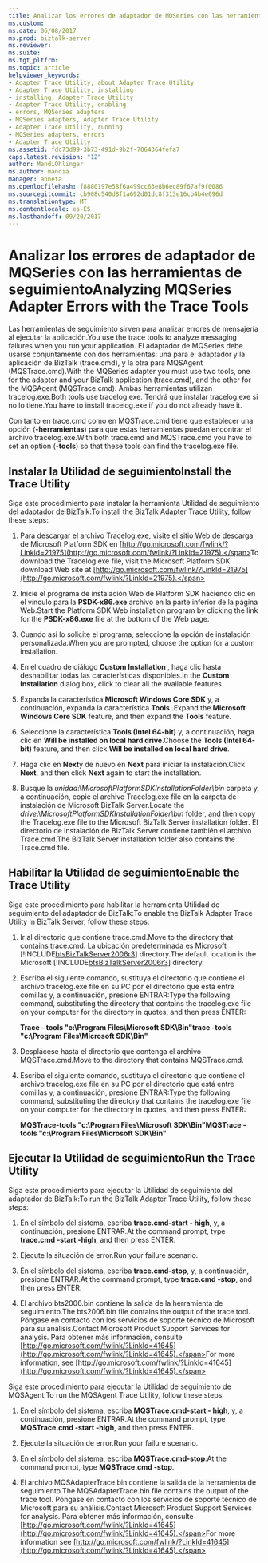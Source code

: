 ```yaml
---
title: Analizar los errores de adaptador de MQSeries con las herramientas de seguimiento | Documentos de Microsoft
ms.custom: 
ms.date: 06/08/2017
ms.prod: biztalk-server
ms.reviewer: 
ms.suite: 
ms.tgt_pltfrm: 
ms.topic: article
helpviewer_keywords:
- Adapter Trace Utility, about Adapter Trace Utility
- Adapter Trace Utility, installing
- installing, Adapter Trace Utility
- Adapter Trace Utility, enabling
- errors, MQSeries adapters
- MQSeries adapters, Adapter Trace Utility
- Adapter Trace Utility, running
- MQSeries adapters, errors
- Adapter Trace Utility
ms.assetid: fdc73d99-3b73-491d-9b2f-7064364fefa7
caps.latest.revision: "12"
author: MandiOhlinger
ms.author: mandia
manager: anneta
ms.openlocfilehash: f8880197e58f6a499cc63e8b6ec89f67af9f0086
ms.sourcegitcommit: cb908c540d8f1a692d01dc8f313e16cb4b4e696d
ms.translationtype: MT
ms.contentlocale: es-ES
ms.lasthandoff: 09/20/2017
---
```

# <a name="analyzing-mqseries-adapter-errors-with-the-trace-tools"></a><span data-ttu-id="75852-102">Analizar los errores de adaptador de MQSeries con las herramientas de seguimiento</span><span class="sxs-lookup"><span data-stu-id="75852-102">Analyzing MQSeries Adapter Errors with the Trace Tools</span></span>
<span data-ttu-id="75852-103">Las herramientas de seguimiento sirven para analizar errores de mensajería al ejecutar la aplicación.</span><span class="sxs-lookup"><span data-stu-id="75852-103">You use the trace tools to analyze messaging failures when you run your application.</span></span> <span data-ttu-id="75852-104">El adaptador de MQSeries debe usarse conjuntamente con dos herramientas: una para el adaptador y la aplicación de BizTalk (trace.cmd), y la otra para MQSAgent (MQSTrace.cmd).</span><span class="sxs-lookup"><span data-stu-id="75852-104">With the MQSeries adapter you must use two tools, one for the adapter and your BizTalk application (trace.cmd), and the other for the MQSAgent (MQSTrace.cmd).</span></span> <span data-ttu-id="75852-105">Ambas herramientas utilizan tracelog.exe.</span><span class="sxs-lookup"><span data-stu-id="75852-105">Both tools use tracelog.exe.</span></span> <span data-ttu-id="75852-106">Tendrá que instalar tracelog.exe si no lo tiene.</span><span class="sxs-lookup"><span data-stu-id="75852-106">You have to install tracelog.exe if you do not already have it.</span></span>  
  
 <span data-ttu-id="75852-107">Con tanto en trace.cmd como en MQSTrace.cmd tiene que establecer una opción (**-herramientas**) para que estas herramientas puedan encontrar el archivo tracelog.exe.</span><span class="sxs-lookup"><span data-stu-id="75852-107">With both trace.cmd and MQSTrace.cmd you have to set an option (**-tools**) so that these tools can find the tracelog.exe file.</span></span>  
  
## <a name="install-the-trace-utility"></a><span data-ttu-id="75852-108">Instalar la Utilidad de seguimiento</span><span class="sxs-lookup"><span data-stu-id="75852-108">Install the Trace Utility</span></span>  
 <span data-ttu-id="75852-109">Siga este procedimiento para instalar la herramienta Utilidad de seguimiento del adaptador de BizTalk:</span><span class="sxs-lookup"><span data-stu-id="75852-109">To install the BizTalk Adapter Trace Utility, follow these steps:</span></span>  
  
1.  <span data-ttu-id="75852-110">Para descargar el archivo Tracelog.exe, visite el sitio Web de descarga de Microsoft Platform SDK en [http://go.microsoft.com/fwlink/?LinkId=21975](http://go.microsoft.com/fwlink/?LinkId=21975).</span><span class="sxs-lookup"><span data-stu-id="75852-110">To download the Tracelog.exe file, visit the Microsoft Platform SDK download Web site at [http://go.microsoft.com/fwlink/?LinkId=21975](http://go.microsoft.com/fwlink/?LinkId=21975).</span></span>  
  
2.  <span data-ttu-id="75852-111">Inicie el programa de instalación Web de Platform SDK haciendo clic en el vínculo para la **PSDK-x86.exe** archivo en la parte inferior de la página Web.</span><span class="sxs-lookup"><span data-stu-id="75852-111">Start the Platform SDK Web installation program by clicking the link for the **PSDK-x86.exe** file at the bottom of the Web page.</span></span>  
  
3.  <span data-ttu-id="75852-112">Cuando así lo solicite el programa, seleccione la opción de instalación personalizada.</span><span class="sxs-lookup"><span data-stu-id="75852-112">When you are prompted, choose the option for a custom installation.</span></span>  
  
4.  <span data-ttu-id="75852-113">En el cuadro de diálogo **Custom Installation** , haga clic hasta deshabilitar todas las características disponibles.</span><span class="sxs-lookup"><span data-stu-id="75852-113">In the **Custom Installation** dialog box, click to clear all the available features.</span></span>  
  
5.  <span data-ttu-id="75852-114">Expanda la característica **Microsoft Windows Core SDK** y, a continuación, expanda la característica **Tools** .</span><span class="sxs-lookup"><span data-stu-id="75852-114">Expand the **Microsoft Windows Core SDK** feature, and then expand the **Tools** feature.</span></span>  
  
6.  <span data-ttu-id="75852-115">Seleccione la característica **Tools (Intel 64-bit)** y, a continuación, haga clic en **Will be installed on local hard drive**.</span><span class="sxs-lookup"><span data-stu-id="75852-115">Choose the **Tools (Intel 64-bit)** feature, and then click **Will be installed on local hard drive**.</span></span>  
  
7.  <span data-ttu-id="75852-116">Haga clic en **Next**y de nuevo en **Next** para iniciar la instalación.</span><span class="sxs-lookup"><span data-stu-id="75852-116">Click **Next**, and then click **Next** again to start the installation.</span></span>  
  
8.  <span data-ttu-id="75852-117">Busque la *unidad*:\\*MicrosoftPlatformSDKInstallationFolder\bin* carpeta y, a continuación, copie el archivo Tracelog.exe file en la carpeta de instalación de Microsoft BizTalk Server.</span><span class="sxs-lookup"><span data-stu-id="75852-117">Locate the *drive*:\\*MicrosoftPlatformSDKInstallationFolder\bin* folder, and then copy the Tracelog.exe file to the Microsoft BizTalk Server installation folder.</span></span> <span data-ttu-id="75852-118">El directorio de instalación de BizTalk Server contiene también el archivo Trace.cmd.</span><span class="sxs-lookup"><span data-stu-id="75852-118">The BizTalk Server installation folder also contains the Trace.cmd file.</span></span>  
  
## <a name="enable-the-trace-utility"></a><span data-ttu-id="75852-119">Habilitar la Utilidad de seguimiento</span><span class="sxs-lookup"><span data-stu-id="75852-119">Enable the Trace Utility</span></span>  
 <span data-ttu-id="75852-120">Siga este procedimiento para habilitar la herramienta Utilidad de seguimiento del adaptador de BizTalk:</span><span class="sxs-lookup"><span data-stu-id="75852-120">To enable the BizTalk Adapter Trace Utility in BizTalk Server, follow these steps:</span></span>  
  
1.  <span data-ttu-id="75852-121">Ir al directorio que contiene trace.cmd.</span><span class="sxs-lookup"><span data-stu-id="75852-121">Move to the directory that contains trace.cmd.</span></span> <span data-ttu-id="75852-122">La ubicación predeterminada es Microsoft [!INCLUDE[btsBizTalkServer2006r3](../includes/btsbiztalkserver2006r3-md.md)] directory.</span><span class="sxs-lookup"><span data-stu-id="75852-122">The default location is the Microsoft [!INCLUDE[btsBizTalkServer2006r3](../includes/btsbiztalkserver2006r3-md.md)] directory.</span></span>  
  
2.  <span data-ttu-id="75852-123">Escriba el siguiente comando, sustituya el directorio que contiene el archivo tracelog.exe file en su PC por el directorio que está entre comillas y, a continuación, presione ENTRAR:</span><span class="sxs-lookup"><span data-stu-id="75852-123">Type the following command, substituting the directory that contains the tracelog.exe file on your computer for the directory in quotes, and then press ENTER:</span></span>  
  
     <span data-ttu-id="75852-124">**Trace - tools "c:\Program Files\Microsoft SDK\Bin"**</span><span class="sxs-lookup"><span data-stu-id="75852-124">**trace -tools "c:\Program Files\Microsoft SDK\Bin"**</span></span>  
  
3.  <span data-ttu-id="75852-125">Desplácese hasta el directorio que contenga el archivo MQSTrace.cmd.</span><span class="sxs-lookup"><span data-stu-id="75852-125">Move to the directory that contains MQSTrace.cmd.</span></span>  
  
4.  <span data-ttu-id="75852-126">Escriba el siguiente comando, sustituya el directorio que contiene el archivo tracelog.exe file en su PC por el directorio que está entre comillas y, a continuación, presione ENTRAR:</span><span class="sxs-lookup"><span data-stu-id="75852-126">Type the following command, substituting the directory that contains the tracelog.exe file on your computer for the directory in quotes, and then press ENTER:</span></span>  
  
     <span data-ttu-id="75852-127">**MQSTrace-tools "c:\Program Files\Microsoft SDK\Bin"**</span><span class="sxs-lookup"><span data-stu-id="75852-127">**MQSTrace -tools "c:\Program Files\Microsoft SDK\Bin"**</span></span>  
  
## <a name="run-the-trace-utility"></a><span data-ttu-id="75852-128">Ejecutar la Utilidad de seguimiento</span><span class="sxs-lookup"><span data-stu-id="75852-128">Run the Trace Utility</span></span>  
 <span data-ttu-id="75852-129">Siga este procedimiento para ejecutar la Utilidad de seguimiento del adaptador de BizTalk:</span><span class="sxs-lookup"><span data-stu-id="75852-129">To run the BizTalk Adapter Trace Utility, follow these steps:</span></span>  
  
1.  <span data-ttu-id="75852-130">En el símbolo del sistema, escriba **trace.cmd-start - high**, y, a continuación, presione ENTRAR.</span><span class="sxs-lookup"><span data-stu-id="75852-130">At the command prompt, type **trace.cmd -start -high**, and then press ENTER.</span></span>  
  
2.  <span data-ttu-id="75852-131">Ejecute la situación de error.</span><span class="sxs-lookup"><span data-stu-id="75852-131">Run your failure scenario.</span></span>  
  
3.  <span data-ttu-id="75852-132">En el símbolo del sistema, escriba **trace.cmd-stop**, y, a continuación, presione ENTRAR.</span><span class="sxs-lookup"><span data-stu-id="75852-132">At the command prompt, type **trace.cmd -stop**, and then press ENTER.</span></span>  
  
4.  <span data-ttu-id="75852-133">El archivo bts2006.bin contiene la salida de la herramienta de seguimiento.</span><span class="sxs-lookup"><span data-stu-id="75852-133">The bts2006.bin file contains the output of the trace tool.</span></span> <span data-ttu-id="75852-134">Póngase en contacto con los servicios de soporte técnico de Microsoft para su análisis.</span><span class="sxs-lookup"><span data-stu-id="75852-134">Contact Microsoft Product Support Services for analysis.</span></span> <span data-ttu-id="75852-135">Para obtener más información, consulte [http://go.microsoft.com/fwlink/?LinkId=41645](http://go.microsoft.com/fwlink/?LinkId=41645).</span><span class="sxs-lookup"><span data-stu-id="75852-135">For more information, see [http://go.microsoft.com/fwlink/?LinkId=41645](http://go.microsoft.com/fwlink/?LinkId=41645).</span></span>  
  
 <span data-ttu-id="75852-136">Siga este procedimiento para ejecutar la Utilidad de seguimiento de MQSAgent:</span><span class="sxs-lookup"><span data-stu-id="75852-136">To run the MQSAgent Trace Utility, follow these steps:</span></span>  
  
1.  <span data-ttu-id="75852-137">En el símbolo del sistema, escriba **MQSTrace.cmd-start - high**, y, a continuación, presione ENTRAR.</span><span class="sxs-lookup"><span data-stu-id="75852-137">At the command prompt, type **MQSTrace.cmd -start -high**, and then press ENTER.</span></span>  
  
2.  <span data-ttu-id="75852-138">Ejecute la situación de error.</span><span class="sxs-lookup"><span data-stu-id="75852-138">Run your failure scenario.</span></span>  
  
3.  <span data-ttu-id="75852-139">En el símbolo del sistema, escriba **MQSTrace.cmd-stop**.</span><span class="sxs-lookup"><span data-stu-id="75852-139">At the command prompt, type **MQSTrace.cmd -stop**.</span></span>  
  
4.  <span data-ttu-id="75852-140">El archivo MQSAdapterTrace.bin contiene la salida de la herramienta de seguimiento.</span><span class="sxs-lookup"><span data-stu-id="75852-140">The MQSAdapterTrace.bin file contains the output of the trace tool.</span></span> <span data-ttu-id="75852-141">Póngase en contacto con los servicios de soporte técnico de Microsoft para su análisis.</span><span class="sxs-lookup"><span data-stu-id="75852-141">Contact Microsoft Product Support Services for analysis.</span></span> <span data-ttu-id="75852-142">Para obtener más información, consulte [http://go.microsoft.com/fwlink/?LinkId=41645](http://go.microsoft.com/fwlink/?LinkId=41645).</span><span class="sxs-lookup"><span data-stu-id="75852-142">For more information see [http://go.microsoft.com/fwlink/?LinkId=41645](http://go.microsoft.com/fwlink/?LinkId=41645).</span></span>